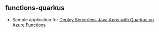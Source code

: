 ## functions-quarkus

- Sample application for [Deploy Serverless Java Apps with Quarkus on Azure Functions](https://learn.microsoft.com/en-us/azure/azure-functions/functions-create-first-quarkus)
